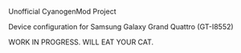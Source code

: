 Unofficial CyanogenMod Project

Device configuration for Samsung Galaxy Grand Quattro (GT-I8552)

WORK IN PROGRESS. WILL EAT YOUR CAT.

